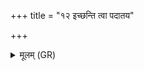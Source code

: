 +++
title = "१२ इच्छन्ति त्वा पदातय"

+++
<details><summary>मूलम् (GR)</summary>

इच्छन्ति त्वा पदातय  
इच्छन्ति रथिनस् त्वा ।  
क्रीणन्ति गोभिर् अश्वैर्  
अमृतस्येव वा असि ॥
</details>